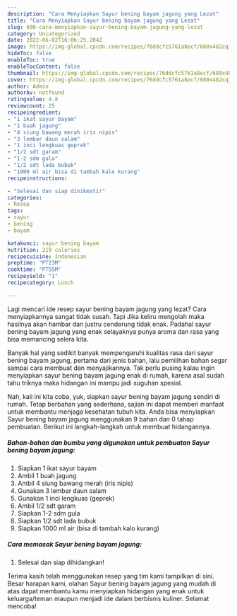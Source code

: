 ```yaml
---
description: "Cara Menyiapkan Sayur bening bayam jagung yang Lezat"
title: "Cara Menyiapkan Sayur bening bayam jagung yang Lezat"
slug: 600-cara-menyiapkan-sayur-bening-bayam-jagung-yang-lezat
category: Uncategorized
date: 2022-06-02T16:06:25.204Z
image: https://img-global.cpcdn.com/recipes/76ddcfc5761a8ecf/680x482cq70/sayur-bening-bayam-jagung-foto-resep-utama.jpg
hideToc: false
enableToc: true
enableTocContent: false
thumbnail: https://img-global.cpcdn.com/recipes/76ddcfc5761a8ecf/680x482cq70/sayur-bening-bayam-jagung-foto-resep-utama.jpg
cover: https://img-global.cpcdn.com/recipes/76ddcfc5761a8ecf/680x482cq70/sayur-bening-bayam-jagung-foto-resep-utama.jpg
author: Admin
authorAv: notfound
ratingvalue: 4.8
reviewcount: 25
recipeingredient:
- "1 ikat sayur bayam"
- "1 buah jagung"
- "4 siung bawang merah iris nipis"
- "3 lembar daun salam"
- "1 inci lengkuas geprek"
- "1/2 sdt garam"
- "1-2 sdm gula"
- "1/2 sdt lada bubuk"
- "1000 ml air bisa di tambah kalo kurang"
recipeinstructions:

- "Selesai dan siap dinikmati!"
categories:
- Resep
tags:
- sayur
- bening
- bayam

katakunci: sayur bening bayam 
nutrition: 219 calories
recipecuisine: Indonesian
preptime: "PT23M"
cooktime: "PT55M"
recipeyield: "1"
recipecategory: Lunch

---
```



Lagi mencari ide resep sayur bening bayam jagung yang lezat? Cara menyiapkannya sangat tidak susah. Tapi Jika keliru mengolah maka hasilnya akan hambar dan justru cenderung tidak enak. Padahal sayur bening bayam jagung yang enak selayaknya punya aroma dan rasa yang bisa memancing selera kita.




Banyak hal yang sedikit banyak mempengaruhi kualitas rasa dari sayur bening bayam jagung, pertama dari jenis bahan, lalu pemilihan bahan segar sampai cara membuat dan menyajikannya. Tak perlu pusing kalau ingin menyiapkan sayur bening bayam jagung enak di rumah, karena asal sudah tahu triknya maka hidangan ini mampu jadi suguhan spesial.


Nah, kali ini kita coba, yuk, siapkan sayur bening bayam jagung sendiri di rumah. Tetap berbahan yang sederhana, sajian ini dapat memberi manfaat untuk membantu menjaga kesehatan tubuh kita. Anda bisa menyiapkan Sayur bening bayam jagung menggunakan 9 bahan dan 0 tahap pembuatan. Berikut ini langkah-langkah untuk membuat hidangannya.

<!--inarticleads1-->

##### Bahan-bahan dan bumbu yang digunakan untuk pembuatan Sayur bening bayam jagung:

1. Siapkan 1 ikat sayur bayam
1. Ambil 1 buah jagung
1. Ambil 4 siung bawang merah (iris nipis)
1. Gunakan 3 lembar daun salam
1. Gunakan 1 inci lengkuas (geprek)
1. Ambil 1/2 sdt garam
1. Siapkan 1-2 sdm gula
1. Siapkan 1/2 sdt lada bubuk
1. Siapkan 1000 ml air (bisa di tambah kalo kurang)




<!--inarticleads2-->

##### Cara memasak Sayur bening bayam jagung:


1. Selesai dan siap dihidangkan!



Terima kasih telah menggunakan resep yang tim kami tampilkan di sini. Besar harapan kami, olahan Sayur bening bayam jagung yang mudah di atas dapat membantu kamu menyiapkan hidangan yang enak untuk keluarga/teman maupun menjadi ide dalam berbisnis kuliner. Selamat mencoba!
